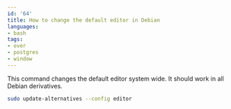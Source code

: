 ```yaml
---
id: '64'
title: How to change the default editor in Debian
languages:
- bash
tags:
- over
- postgres
- window
---
```

This command changes the default editor system wide. It should work in all Debian derivatives.


```bash
sudo update-alternatives --config editor
```
    

